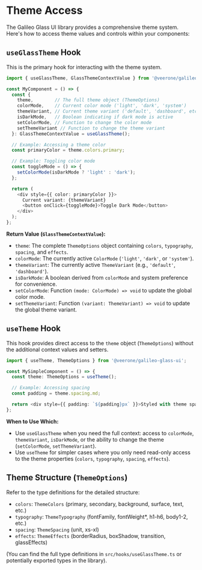 # Theme Access

The Galileo Glass UI library provides a comprehensive theme system. Here's how to access theme values and controls within your components:

## `useGlassTheme` Hook

This is the primary hook for interacting with the theme system.

```typescript
import { useGlassTheme, GlassThemeContextValue } from '@veerone/galileo-glass-ui';

const MyComponent = () => {
  const {
    theme,        // The full theme object (ThemeOptions)
    colorMode,    // Current color mode ('light', 'dark', 'system')
    themeVariant, // Current theme variant ('default', 'dashboard', etc.)
    isDarkMode,   // Boolean indicating if dark mode is active
    setColorMode, // Function to change the color mode
    setThemeVariant // Function to change the theme variant
  }: GlassThemeContextValue = useGlassTheme();

  // Example: Accessing a theme color
  const primaryColor = theme.colors.primary;

  // Example: Toggling color mode
  const toggleMode = () => {
    setColorMode(isDarkMode ? 'light' : 'dark');
  };

  return (
    <div style={{ color: primaryColor }}>
      Current variant: {themeVariant}
      <button onClick={toggleMode}>Toggle Dark Mode</button>
    </div>
  );
};
```

**Return Value (`GlassThemeContextValue`):**

*   `theme`: The complete `ThemeOptions` object containing `colors`, `typography`, `spacing`, and `effects`.
*   `colorMode`: The currently active `ColorMode` (`'light'`, `'dark'`, or `'system'`).
*   `themeVariant`: The currently active `ThemeVariant` (e.g., `'default'`, `'dashboard'`).
*   `isDarkMode`: A boolean derived from `colorMode` and system preference for convenience.
*   `setColorMode`: Function `(mode: ColorMode) => void` to update the global color mode.
*   `setThemeVariant`: Function `(variant: ThemeVariant) => void` to update the global theme variant.

## `useTheme` Hook

This hook provides direct access to the `theme` object (`ThemeOptions`) without the additional context values and setters.

```typescript
import { useTheme, ThemeOptions } from '@veerone/galileo-glass-ui';

const MySimpleComponent = () => {
  const theme: ThemeOptions = useTheme();

  // Example: Accessing spacing
  const padding = theme.spacing.md;

  return <div style={{ padding: `${padding}px` }}>Styled with theme spacing.</div>;
};
```

**When to Use Which:**

*   Use `useGlassTheme` when you need the full context: access to `colorMode`, `themeVariant`, `isDarkMode`, or the ability to change the theme (`setColorMode`, `setThemeVariant`).
*   Use `useTheme` for simpler cases where you only need read-only access to the theme properties (`colors`, `typography`, `spacing`, `effects`).

## Theme Structure (`ThemeOptions`)

Refer to the type definitions for the detailed structure:

*   `colors`: `ThemeColors` (primary, secondary, background, surface, text, etc.)
*   `typography`: `ThemeTypography` (fontFamily, fontWeight*, h1-h6, body1-2, etc.)
*   `spacing`: `ThemeSpacing` (unit, xs-xl)
*   `effects`: `ThemeEffects` (borderRadius, boxShadow, transition, glassEffects)

(You can find the full type definitions in `src/hooks/useGlassTheme.ts` or potentially exported types in the library). 